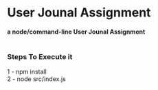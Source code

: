 # User Jounal Assignment

**a node/command-line User Jounal Assignment**
<br>
<br>

### Steps To Execute it

1 - npm install
<br>
2 - node src/index.js
